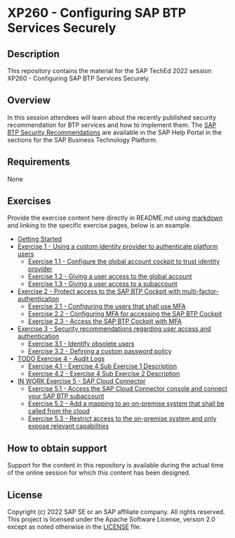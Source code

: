 # XP260 - Configuring SAP BTP Services Securely

## Description

This repository contains the material for the SAP TechEd 2022 session XP260 - Configuring SAP BTP Services Securely.  

## Overview

In this session attendees will learn about the recently published security recommendation for BTP services and how to implement them. The [SAP BTP Security Recommendations](https://help.sap.com/docs/BTP/c8a9bb59fe624f0981efa0eff2497d7d/531f33def8074ccdb6f1f784a34dafcb.html) are available in the SAP Help Portal in the sections for the SAP Business Technology Platform.

## Requirements

None

## Exercises

Provide the exercise content here directly in README.md using [markdown](https://guides.github.com/features/mastering-markdown/) and linking to the specific exercise pages, below is an example.

- [Getting Started](exercises/ex0/)
- [Exercise 1 - Using a custom identity provider to authenticate platform users](exercises/ex1/)
    - [Exercise 1.1 - Configure the global account cockpit to trust identity provider](exercises/ex1/#exercise-11---configure-the-global-account-cockpit-to-trust-identity-provider)
    - [Exercise 1.2 - Giving a user access to the global account](exercises/ex1/#exercise-12---giving-a-user-access-to-the-global-account)
    - [Exercise 1.3 - Giving a user access to a subaccount](exercises/ex1#exercise-13---giving-a-user-access-to-a-subaccount)
- [Exercise 2 - Protect access to the SAP BTP Cockpit with multi-factor-authentication](exercises/ex2/)
    - [Exercise 2.1 - Configuring the users that shall use MFA](exercises/ex2/README.md#exercise-21-configuring-the-users-that-shall-use-mfa)
    - [Exercise 2.2 - Configuring MFA for accessing the SAP BTP Cockpit](exercises/ex2/README.md#exercise-22-configuring-mfa-for-accessing-the-sap-btp-cockpit)
    - [Exercise 2.3 - Access the SAP BTP Cockpit with MFA](exercises/ex2/README.md#exercise-23-access-the-sap-btp-cockpit-with-mfa)
- [Exercise 3 - Security recommendations regarding user access and authentication](exercises/ex3/)
    - [Exercise 3.1 - Identify obsolete users](exercises/ex3/README.md#exercise-31-identify-obsolete-users)
    - [Exercise 3.2 - Defining a custom password policy](exercises/ex3/README.md#exercise-32-defining-a-custom-password-policy)
- [TODO Exercise 4 - Audit Logs](exercises/ex4/)
    - [Exercise 4.1 - Exercise 4 Sub Exercise 1 Description](exercises/ex4#exercise-41-sub-exercise-1-description)
    - [Exercise 4.2 - Exercise 4 Sub Exercise 2 Description](exercises/ex4#exercise-42-sub-exercise-2-description)
- [IN WORK Exercise 5 - SAP Cloud Connector](exercises/ex5/)
    - [Exercise 5.1 - Access the SAP Cloud Connector console and connect your SAP BTP subaccount](exercises/ex5/README.md#exercise-51-access-the-sap-cloud-connector-console-and-connect-your-sap-btp-subaccount)
    - [Exercise 5.2 - Add a mapping to an on-premise system that shall be called from the cloud](exercises/ex5/README.md#exercise-52-add-a-mapping-to-an-on-premise-system-that-shall-be-called-from-the-cloud)
    - [Exercise 5.3 - Restrict access to the on-premise system and only expose relevant capabilities](exercises/ex5/README.md#exercise-53-restrict-access-to-the-on-premise-system-and-only-expose-relevant-capabilities)
  
## How to obtain support

Support for the content in this repository is available during the actual time of the online session for which this content has been designed.

## License
Copyright (c) 2022 SAP SE or an SAP affiliate company. All rights reserved. This project is licensed under the Apache Software License, version 2.0 except as noted otherwise in the [LICENSE](LICENSES/Apache-2.0.txt) file.
